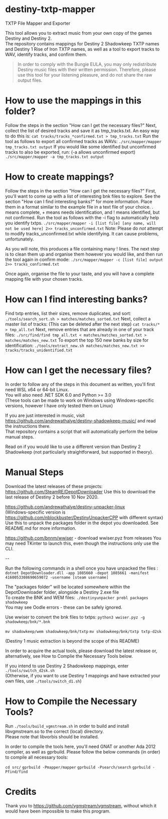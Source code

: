 # destiny-txtp-mapper
TXTP File Mapper and Exporter

This tool allows you to extract music from your own copy of the games Destiny and Destiny 2.  
The repository contains mappings for Destiny 2 Shadowkeep TXTP names and Destiny 1 Rise of Iron TXTP names, as well as a tool to export tracks to WAV,
identify tracks, and confirm them.

>	In order to comply with the Bungie EULA, you may only redistribute Destiny music files with their written permission. Therefore, please use this tool for your listening pleasure, and do not share the raw output files.

# How to use the mappings in this folder?
Follow the steps in the section "How can I get the necessary files?"
Next, collect the list of desired tracks and save it as tmp_tracks.txt.
An easy way to do this is: `cat tracks/tracks_*confirmed.txt > tmp_tracks.txt`
Run the tool as follows to export all confirmed tracks as WAVs:
`./src/mapper/mapper tmp_tracks.txt output`
If you would like some identified but unconfirmed tracks to also be exported, run: (-a allows unconfirmed export)
`./src/mapper/mapper -a tmp_tracks.txt output`

# How to create mappings?
Follow the steps in the section "How can I get the necessary files?"
First, you'll want to come up with a list of interesting bnk files to explore.
See the section "How can I find interesting banks?" for more information.
Place them in a format similar to the example file in a text file of your choice.
. means complete, + means needs identification, and ! means identified, but not confirmed.
Run the tool as follows with the -i flag to automatically help you identify txtps.
`./src/mapper/mapper -i [list file] [any name, will not be used here] 2>> tracks_unconfirmed.txt`
Note: Please do _not_ attempt to modify tracks_unconfirmed.txt while identifying. It can cause problems, unfortunately.

As you will note, this produces a file containing many ! lines.
The next step is to clean them up and organise them however you would like, and then
run the tool again in confirm mode:
`./src/mapper/mapper -c [list file] output 2>> tracks_confirmed.txt`

Once again, organise the file to your taste, and you will have a complete mapping file with your chosen tracks.

# How can I find interesting banks?
Find txtp entries, list their sizes, remove duplicates, and sort:
`./tools/search_sort.sh > matches/matches_sorted.txt`
Next, collect a master list of tracks: (This can be deleted after the next step)
`cat tracks/* > tmp_all.txt`
Next, remove entries that are already in one of your track files:
`./src/find/find tmp_all.txt < matches/matches_sorted.txt > matches/matches_new.txt`
To export the top 150 new banks by size for identification:
`./tools/extract_new.sh matches/matches_new.txt >> tracks/tracks_unidentified.txt`

# How can I get the necessary files?
In order to follow any of the steps in this document as written, you'll first need WSL x64 or 64-bit Linux.  
You will also need .NET SDK 6.0 and Python >= 3.0   
(These tools can be made to work on Windows using Windows-specific versions, however I have only tested them on Linux)

If you are just interested in music, visit https://github.com/andrewathalye/destiny-shadowkeep-music/ and read the instructions there.  
That repository contains a script that will automatically perform the below manual steps.  

Read on if you would like to use a different version than Destiny 2 Shadowkeep (not particularly straightforward, but supported in theory).   

# Manual Steps
Download the latest releases of these projects:
https://github.com/SteamRE/DepotDownloader
Use this to download the last release of Destiny 2 before 10 Nov 2020.

https://github.com/andrewathalye/destiny-unpacker-linux  
(Windows-specific version is https://github.com/nblockbuster/DestinyUnpackerCPP with different syntax)  
Use this to unpack the packages folder in the depot you downloaded. See README.md for more information.

https://github.com/bnnm/wwiser - download wwiser.pyz from releases
You may need TKinter to launch this, even though the instructions only use the CLI.

--

Run the following commands in a shell once you have unpacked the files :
`dotnet DepotDownloader.dll -app 1085660 -depot 1085661 -manifest 4160053308690659072 -username [steam username] `

The "packages folder" will be located somewhere within the DepotDownloader folder, alongside a Destiny 2.exe file  
To create the BNK and WEM files:
`./destinyunpacker prebl packages shadowkeep`  
You may see Oodle errors - these can be safely ignored.

Use wwiser to convert the bnk files to txtps:
`python3 wwiser.pyz -g shadowkeep/bnk/*.bnk`

`mv shadowkeep/wem shadowkeep/bnk/txtp`
`mv shadowkeep/bnk/txtp txtp-d2sk`

(Destiny 1 music extraction is beyond the scope of this README)  

In order to acquire the actual tools, please download the latest release or, alternatively,
see How to Complie the Necessary Tools below.  

If you intend to use Destiny 2 Shadowkeep mappings, enter `./tools/switch_d2sk.sh`  
(Otherwise, if you want to use Destiny 1 mappings and have extracted your own files, use `./tools/switch_d1.sh`)  

# How to Compile the Necessary Tools?
Run `./tools/build_vgmstream.sh` in order to build and install libvgmstream.so to the correct (local) directory.  
Please note that libvorbis should be installed.

In order to compile the tools here, you'll need GNAT or another Ada 2012 compiler, as well as gprbuild.
Please follow the below commands (in order) to compile all necessary tools:

`cd src/`
`gprbuild -Pmapper/mapper`
`gprbuild -Psearch/search`
`gprbuild -Pfind/find`

# Credits
Thank you to https://github.com/vgmstream/vgmstream, without which it would have been impossible to make this program.
